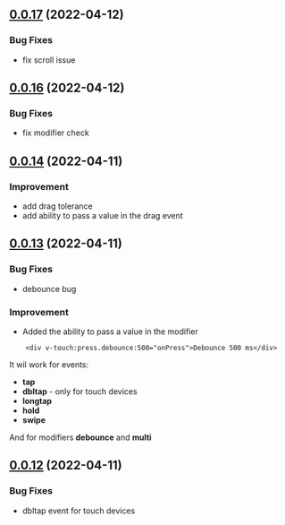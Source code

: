 ## [0.0.17](https://github.com/webigorkiev/vuetouch/tree/v0.0.17) (2022-04-12)

### Bug Fixes

* fix scroll issue

## [0.0.16](https://github.com/webigorkiev/vuetouch/tree/v0.0.16) (2022-04-12)

### Bug Fixes

* fix modifier check

## [0.0.14](https://github.com/webigorkiev/vuetouch/tree/v0.0.14) (2022-04-11)

### Improvement

* add drag tolerance
* add ability to pass a value in the drag event

## [0.0.13](https://github.com/webigorkiev/vuetouch/tree/v0.0.13) (2022-04-11)

### Bug Fixes

* debounce bug

### Improvement

* Added the ability to pass a value in the modifier

```vue
    <div v-touch:press.debounce:500="onPress">Debounce 500 ms</div>
```

It wil work for events:

* **tap**
* **dbltap** - only for touch devices
* **longtap**
* **hold**
* **swipe**

And for modifiers **debounce** and **multi**

## [0.0.12](https://github.com/webigorkiev/vuetouch/tree/v0.0.12) (2022-04-11)

### Bug Fixes

* dbltap event for touch devices
